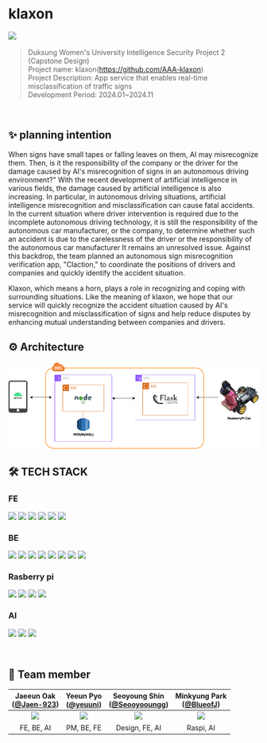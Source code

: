 # klaxon

<img src="https://github.com/AAA-klaxon/klaxon-Server/blob/dev/assets/logo.png" width =20% ><br>
> Duksung Women's University Intelligence Security Project 2 (Capstone Design)
<br> Project name: klaxon(https://github.com/AAA-klaxon)
<br> Project Description: App service that enables real-time misclassification of traffic signs
<br> Development Period: 2024.01~2024.11

<br>

## ✨ planning intention

 When signs have small tapes or falling leaves on them, AI may misrecognize them. Then, is it the responsibility of the company or the driver for the damage caused by AI's misrecognition of signs in an autonomous driving environment?"
With the recent development of artificial intelligence in various fields, the damage caused by artificial intelligence is also increasing. In particular, in autonomous driving situations, artificial intelligence misrecognition and misclassification can cause fatal accidents. In the current situation where driver intervention is required due to the incomplete autonomous driving technology, it is still the responsibility of the autonomous car manufacturer, or the company, to determine whether such an accident is due to the carelessness of the driver or the responsibility of the autonomous car manufacturer
It remains an unresolved issue.
Against this backdrop, the team planned an autonomous sign misrecognition verification app, "Claction," to coordinate the positions of drivers and companies and quickly identify the accident situation.


Klaxon, which means a horn, plays a role in recognizing and coping with surrounding situations. Like the meaning of klaxon, we hope that our service will quickly recognize the accident situation caused by AI's misrecognition and misclassification of signs and help reduce disputes by enhancing mutual understanding between companies and drivers.


## ⚙️ Architecture

<img src="https://github.com/duksung-cybersecurity-cypherpunk/klaxon/blob/main/Project%20Architecture.png" >

<br>



## 🛠 TECH STACK

### FE
<img src="https://img.shields.io/badge/Android%20SDK-3DDC84?style=for-the-badge&logo=Android&logoColor=white"> <img src="https://img.shields.io/badge/Jetpack%20Compose-03DAC5?style=for-the-badge&logo=Jetpack&logoColor=white"> <img src="https://img.shields.io/badge/Retrofit-FFFFFF?style=for-the-badge&logo=Retrofit&logoColor=black"> <img src="https://img.shields.io/badge/OkHttp-4CAF50?style=for-the-badge&logo=OkHttp&logoColor=white"> <img src="https://img.shields.io/badge/SharedPreferences-2196F3?style=for-the-badge&logo=Google&logoColor=white">
<img src="https://img.shields.io/badge/Kotlin%20Coroutine-03DAC5?style=for-the-badge&logo=kotlin&logoColor=white">




### BE
<img src="https://img.shields.io/badge/Node.js-5FA04E?style=for-the-badge&logo=Node.js&logoColor=white"> <img src="https://img.shields.io/badge/Express.js-ffffff?style=for-the-badge&logo=express.js&logoColor=black"> <img src="https://img.shields.io/badge/Babel-FFEB3B?style=for-the-badge&logo=babel&logoColor=black"> <img src="https://img.shields.io/badge/Nodemon-76D04B?style=for-the-badge&logo=Nodemon&logoColor=white">
<img src="https://img.shields.io/badge/MySQL-4479A1?style=for-the-badge&logo=mysql&logoColor=white"> <img src="https://img.shields.io/badge/bcryptjs-9B59B6?style=for-the-badge&logo=bcrypt&logoColor=white"> <img src="https://img.shields.io/badge/jsonwebtoken-000000?style=for-the-badge&logo=JSONWebToken&logoColor=white">
<img src="https://img.shields.io/badge/cors-2E8B57?style=for-the-badge&logo=cors&logoColor=white">




### Rasberry pi
<img src="https://img.shields.io/badge/OpenCV2-5C3B6C?style=for-the-badge&logo=OpenCV&logoColor=white"> <img src="https://img.shields.io/badge/TensorFlow-FF6F00?style=for-the-badge&logo=TensorFlow&logoColor=white"> <img src="https://img.shields.io/badge/Picamera2-8E44AD?style=for-the-badge&logo=RaspberryPi&logoColor=white"> <img src="https://img.shields.io/badge/PyTorch-EE4C2C?style=for-the-badge&logo=PyTorch&logoColor=white">



### AI
<img src="https://img.shields.io/badge/TensorFlow-FF6F00?style=for-the-badge&logo=TensorFlow&logoColor=white"> <img src="https://img.shields.io/badge/YOLOv5-006400?style=for-the-badge&logo=YOLO&logoColor=white"> <img src="https://img.shields.io/badge/Colab-F9AB00?style=for-the-badge&logo=GoogleColab&logoColor=white">

<br>

## 🤗 Team member
|                                   Jaeeun Oak<br/>([@Jaen-923](https://github.com/jaen-923))                                    |                                      Yeeun Pyo<br/>([@yeuuni](https://github.com/yeuuni))                                       |                                      Seoyoung Shin<br/>([@Seooyooungg](https://github.com/Seooyooungg))                                       |                                      Minkyung Park<br/>([@BlueofJ]([https://github.com/member4](https://github.com/BlueofJ)))                                       |
|:---------------------------------------------------------------------------------------------------------------------------:|:---------------------------------------------------------------------------------------------------------------------------:|:---------------------------------------------------------------------------------------------------------------------------:|:---------------------------------------------------------------------------------------------------------------------------:|
| <img width="200px" src="https://avatars.githubusercontent.com/u/113357550?v=4"/> | <img width="200px" src="https://avatars.githubusercontent.com/u/142524724?v=4"/> | <img width="200px" src="https://avatars.githubusercontent.com/u/151813830?v=4"/> | <img width="200px" src="https://avatars.githubusercontent.com/u/150569343?v=4"/> |
|                                                      FE, BE, AI<br/>                                                     |                                               PM, BE, FE                                              |                                               Design, FE, AI                                              |                                               Raspi, AI                                              |


<br>
